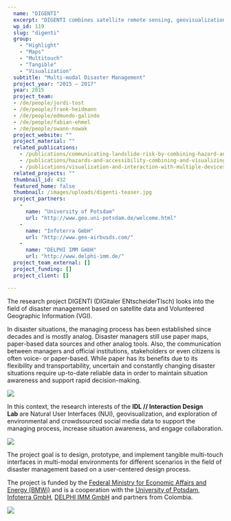 ```yaml
---
  name: "DIGENTI"
  excerpt: "DIGENTI combines satellite remote sensing, geovisualization and natural interaction on tangible, multi-touch and multi-modal environments for Disaster Management."
  wp_id: 119
  slug: "digenti"
  group: 
    - "Highlight"
    - "Maps"
    - "Multitouch"
    - "Tangible"
    - "Visualization"
  subtitle: "Multi-modal Disaster Management"
  project_year: "2015 – 2017"
  year: 2015
  project_team:
  - /de/people/jordi-tost
  - /de/people/frank-heidmann
  - /de/people/edmundo-galindo
  - /de/people/fabian-ehmel
  - /de/people/swann-nowak
  project_website: ""
  project_material: ""
  related_publications: 
    - /publications/communicating-landslide-risk-by-combining-hazard-and-open-infrastructure-data-in-interactive-visualizations
    - /publications/hazards-and-accessibility-combining-and-visualizing-threat-and-open-infrastructure-data-for-disaster-management
    - /publications/visualization-and-interaction-with-multiple-devices-a-case-study-on-reachability-of-remote-areas-for-emergency-management
  related_projects: ""
  thumbnail_id: 432
  featured_home: false
  thumbnail: /images/uploads/digenti-teaser.jpg
  project_partners: 
    - 
      name: "University of Potsdam"
      url: "http://www.geo.uni-potsdam.de/welcome.html"
    - 
      name: "Infoterra GmbH"
      url: "http://www.geo-airbusds.com/"
    - 
      name: "DELPHI IMM GmbH"
      url: "http://www.delphi-imm.de/"
  project_team_external: []
  project_funding: []
  project_client: []

---
```

The research project DIGENTI (DIGitaler ENtscheiderTIsch) looks into the field of disaster management based on satellite data and Volunteered Geographic Information (VGI).

In disaster situations, the managing process has been established since decades and is mostly analog. Disaster managers still use paper maps, paper-based data sources and other analog tools. Also, the communication between managers and official institutions, stakeholders or even citizens is often voice- or paper-based. While paper has its benefits due to its flexibility and transportability, uncertain and constantly changing disaster situations require up-to-date reliable data in order to maintain situation awareness and support rapid decision-making.

![](/images/uploads/digenti-IMG_2519_02_opt.jpg)

In this context, the research interests of the **IDL // Interaction Design Lab** are Natural User Interfaces (NUI), geovisualization, and exploration of environmental and crowdsourced social media data to support the managing process, increase situation awareness, and engage collaboration.

![](/images/uploads/digenti-IMG_2489_02_opt.jpg)

The project goal is to design, prototype, and implement tangible multi-touch interfaces in multi-modal environments for different scenarios in the field of disaster management based on a user-centered design process.

The project is funded by the [Federal Ministry for Economic Affairs and Energy (BMWi)](https://www.bmwi.de/) and is a cooperation with the [University of Potsdam](https://www.geo.uni-potsdam.de/welcome.html), [Infoterra GmbH](https://www.geo-airbusds.com/), [DELPHI IMM GmbH](https://www.delphi-imm.de/) and partners from Colombia.

![](/images/uploads/digenti-IMG_2498_02_opt.jpg)